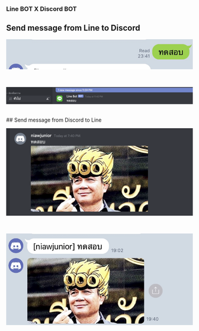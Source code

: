 ### Line BOT X Discord BOT

## Send message from Line to Discord

![alt text](images/linebot.PNG)

<br/>

![alt text](images/discordbot.png)

<br/>
## Send message from Discord to Line

![alt text](images/discord.png)

<br/>

![alt text](images/line.PNG)
